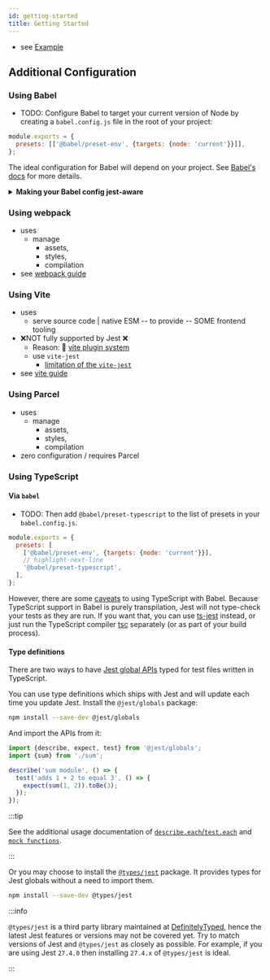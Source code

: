 ```yaml
---
id: getting-started
title: Getting Started
---
```


* see [Example](/examples/docs/getting-started/README.md)

## Additional Configuration

### Using Babel

* TODO:
Configure Babel to target your current version of Node by creating a `babel.config.js` file in the root of your project:

```javascript title="babel.config.js"
module.exports = {
  presets: [['@babel/preset-env', {targets: {node: 'current'}}]],
};
```

The ideal configuration for Babel will depend on your project. 
See [Babel's docs](https://babeljs.io/docs/en/) for more details.

<details>
  <summary markdown="span"><strong>Making your Babel config jest-aware</strong></summary>

Jest will set `process.env.NODE_ENV` to `'test'` if it's not set to something else.
You can use that in your configuration to conditionally setup only the compilation needed for Jest, e.g.

```javascript title="babel.config.js"
module.exports = api => {
  const isTest = api.env('test');
  // You can use isTest to determine what presets and plugins to use.

  return {
    // ...
  };
};
```

:::note

`babel-jest` is automatically installed when installing Jest and will automatically transform files if a babel configuration exists in your project.
To avoid this behavior, you can explicitly reset the `transform` configuration option:

```javascript title="jest.config.js"
module.exports = {
  transform: {},
};
```

:::

</details>

### Using webpack

* uses
  * manage
    * assets,
    * styles,
    * compilation  
* see [webpack guide](Webpack.md)

### Using Vite

* uses
  * serve source code | native ESM -- to provide -- SOME frontend tooling  
* ❌NOT fully supported by Jest ❌
  * Reason: 🧠 [vite plugin system](https://github.com/vitejs/vite/issues/1955#issuecomment-776009094)
  * use `vite-jest`
    * [limitation of the `vite-jest`](https://github.com/sodatea/vite-jest/tree/main/packages/vite-jest#limitations-and-differences-with-commonjs-tests)
* see [vite guide](https://vitejs.dev/guide/)

### Using Parcel

* uses
  * manage
    * assets,
    * styles,
    * compilation
* zero configuration / requires Parcel

### Using TypeScript

#### Via `babel`

* TODO:
Then add `@babel/preset-typescript` to the list of presets in your `babel.config.js`.

```javascript title="babel.config.js"
module.exports = {
  presets: [
    ['@babel/preset-env', {targets: {node: 'current'}}],
    // highlight-next-line
    '@babel/preset-typescript',
  ],
};
```

However, there are some [caveats](https://babeljs.io/docs/en/babel-plugin-transform-typescript#caveats) to using TypeScript with Babel. 
Because TypeScript support in Babel is purely transpilation, Jest will not type-check your tests as they are run. 
If you want that, you can use [ts-jest](https://github.com/kulshekhar/ts-jest) instead, or just run the TypeScript compiler [tsc](https://www.typescriptlang.org/docs/handbook/compiler-options.html) separately (or as part of your build process).

#### Type definitions

There are two ways to have [Jest global APIs](GlobalAPI.md) typed for test files written in TypeScript.

You can use type definitions which ships with Jest and will update each time you update Jest. 
Install the `@jest/globals` package:

```bash npm2yarn
npm install --save-dev @jest/globals
```

And import the APIs from it:

```ts title="sum.test.ts"
import {describe, expect, test} from '@jest/globals';
import {sum} from './sum';

describe('sum module', () => {
  test('adds 1 + 2 to equal 3', () => {
    expect(sum(1, 2)).toBe(3);
  });
});
```

:::tip

See the additional usage documentation of [`describe.each`/`test.each`](GlobalAPI.md#typescript-usage) and [`mock functions`](MockFunctionAPI.md#typescript-usage).

:::

Or you may choose to install the [`@types/jest`](https://npmjs.com/package/@types/jest) package. 
It provides types for Jest globals without a need to import them.

```bash npm2yarn
npm install --save-dev @types/jest
```

:::info

`@types/jest` is a third party library maintained at [DefinitelyTyped](https://github.com/DefinitelyTyped/DefinitelyTyped/tree/master/types/jest), hence the latest Jest features or versions may not be covered yet. 
Try to match versions of Jest and `@types/jest` as closely as possible. 
For example, if you are using Jest `27.4.0` then installing `27.4.x` of `@types/jest` is ideal.

:::
